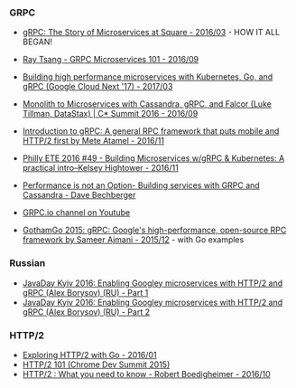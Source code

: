 ### GRPC

  - [gRPC: The Story of Microservices at Square - 2016/03](https://www.youtube.com/watch?v=-2sWDr3Z0Wo) - HOW IT ALL BEGAN!

  - [Ray Tsang - GRPC Microservices 101 - 2016/09](https://www.youtube.com/watch?v=-t57ZQZpjqs)

  - [Building high performance microservices with Kubernetes, Go, and gRPC (Google Cloud Next '17) - 2017/03](https://www.youtube.com/watch?v=YiNt4kUnnIM)
  - [Monolith to Microservices with Cassandra, gRPC, and Falcor (Luke Tillman, DataStax) | C* Summit 2016 - 2016/09](https://www.youtube.com/watch?v=_JIgnvrw2BE)

  - [Introduction to gRPC: A general RPC framework that puts mobile and HTTP/2 first by Mete Atamel - 2016/11](https://www.youtube.com/watch?v=kUz2zjkKxFg)
  - [Philly ETE 2016 #49 - Building Microservices w/gRPC & Kubernetes: A practical intro–Kelsey Hightower - 2016/11](https://www.youtube.com/watch?v=27swR9HACWU)
  - [Performance is not an Option- Building services with GRPC and Cassandra - Dave Bechberger](https://www.youtube.com/watch?v=4w9twvw0MFg)

  - [GRPC.io channel on Youtube](https://www.youtube.com/channel/UCrnk1HWelWnYtF78YZX80fg)
  - [GothamGo 2015: gRPC: Google's high-performance, open-source RPC framework by Sameer Ajmani - 2015/12](https://www.youtube.com/watch?v=sZx3oZt7LVg) - with Go examples


### Russian

  - [JavaDay Kyiv 2016: Enabling Googley microservices with HTTP/2 and gRPC (Alex Borysov) (RU) - Part 1](https://www.youtube.com/watch?v=OO8cKOOvFYs)
  - [JavaDay Kyiv 2016: Enabling Googley microservices with HTTP/2 and gRPC (Alex Borysov) (RU) - Part 2](https://www.youtube.com/watch?v=X9SAM1o0VMs)


### HTTP/2
  - [Exploring HTTP/2 with Go - 2016/01](https://www.youtube.com/watch?v=3IHJ6gJHITw)
  - [HTTP/2 101 (Chrome Dev Summit 2015)](https://www.youtube.com/watch?v=r5oT_2ndjms)
  - [HTTP/2 : What you need to know - Robert Boedigheimer - 2016/10](https://www.youtube.com/watch?v=krEhLbAOalE)

